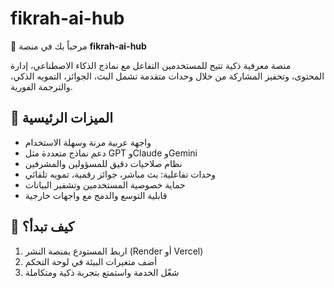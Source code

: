 # fikrah-ai-hub

👋 مرحباً بك في منصة **fikrah-ai-hub**

منصة معرفية ذكية تتيح للمستخدمين التفاعل مع نماذج الذكاء الاصطناعي، إدارة المحتوى، وتحفيز المشاركة من خلال وحدات متقدمة تشمل البث، الجوائز، التمويه الذكي، والترجمة الفورية.

## 🎯 الميزات الرئيسية

- واجهة عربية مرنة وسهلة الاستخدام  
- دعم نماذج متعددة مثل GPT وClaude وGemini  
- نظام صلاحيات دقيق للمسؤولين والمشرفين  
- وحدات تفاعلية: بث مباشر، جوائز رقمية، تمويه تلقائي  
- حماية خصوصية المستخدمين وتشفير البيانات  
- قابلية التوسع والدمج مع واجهات خارجية

## 🚀 كيف تبدأ؟

1. اربط المستودع بمنصة النشر (Render أو Vercel)  
2. أضف متغيرات البيئة في لوحة التحكم  
3. شغّل الخدمة واستمتع بتجربة ذكية ومتكاملة
